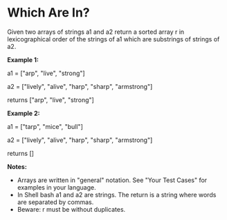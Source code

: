 # Which Are In?

Given two arrays of strings a1 and a2 return a sorted array r in lexicographical order of the strings of a1 which are substrings of strings of a2.

**Example 1:**

a1 = ["arp", "live", "strong"]

a2 = ["lively", "alive", "harp", "sharp", "armstrong"]

returns ["arp", "live", "strong"]

**Example 2:**

a1 = ["tarp", "mice", "bull"]

a2 = ["lively", "alive", "harp", "sharp", "armstrong"]

returns []

**Notes:**
- Arrays are written in "general" notation. See "Your Test Cases" for examples in your language.
- In Shell bash a1 and a2 are strings. The return is a string where words are separated by commas.
- Beware: r must be without duplicates.
